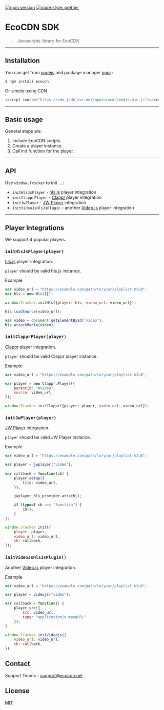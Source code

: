 [![npm version](https://badge.fury.io/js/angular2-expandable-list.svg)](https://badge.fury.io/js/angular2-expandable-list)
[![code style: prettier](https://img.shields.io/badge/code_style-prettier-ff69b4.svg?style=flat-square)](https://github.com/prettier/prettier)
# EcoCDN SDK

> Javascripts library for EcoCDN

---
## Installation

You can get from [nodejs](https://nodejs.org/en/) and package manager [npm](https://www.npmjs.com/get-npm) :


```sh
$ npm install ecocdn
```

Or simply using CDN
```javascript
<script source="https://cdn.jsdelivr.net/npm/ecocdn/vodjs.min.js"></script>
```

---

## Basic usage

General steps are:

1. Include EcoCDN scripts.
2. Create a player instance.
3. Call init function for the player.

---
## API

Use `window.Trscker` to init ... :
- `initHlsJsPlayer` - [hls.js](https://github.com/video-dev/hls.js) player integration
- `initClapprPlayer` - [Clappr](https://github.com/clappr/clappr) player integration
- `initJwPlayer` - [JW Player](https://www.jwplayer.com) integration
- `initVideoJsHlsJsPlugin` - another [Video.js](https://videojs.com) player integration

---

## Player Integrations

We support 4 popular players.

### `initHlsJsPlayer(player)`

[hls.js](https://github.com/video-dev/hls.js) player integration.

`player` should be valid hls.js instance.

Example
```javascript
var video_url = "https://example.com/path/to/your/playlist.m3u8";
var hls = new Hls({});

window.Tracker.initHls({player: hls, video_url: video_url});

hls.loadSource(video_url);

var video = document.getElementById("video");
hls.attachMedia(video);
```

### `initClapprPlayer(player)`

[Clappr](https://github.com/clappr/clappr) player integration.

`player` should be valid Clappr player instance.

Example
```javascript
var video_url = "https://example.com/path/to/your/playlist.m3u8";

var player = new Clappr.Player({
    parentId: "#video",
    source: video_url,
});

window.Tracker.initClappr({player: player, video_url: video_url});
```


### `initJwPlayer(player)`

[JW Player](https://www.jwplayer.com) integration.

`player` should be valid JW Player instance.

Example
```javascript
var video_url = "https://example.com/path/to/your/playlist.m3u8";

var player = jwplayer("video");
            
var callback = function(cb) {
    player.setup({
        file: video_url,
    });

    jwplayer_hls_provider.attach();

    if (typeof cb === "function") {
        cb();
    }
};

window.Tracker.init({
    player: player,
    video_url: video_url,
    cb: callback,
});
```

### `initVideoJsHlsJsPlugin()`

Another [Video.js](https://videojs.com) player integration.

Example
```javascript
var video_url = "https://example.com/path/to/your/playlist.m3u8";

var player = videojs("video");

var callback = function() {
    player.src({
        src: video_url,
        type: "application/x-mpegURL"
    });
}

window.Tracker.initVideojs({
    video_url: video_url,
    cb: callback,
})
```
## Contact
Support Teams - [support@ecocdn.net](support@ecocdn.net)

## License
[MIT](https://choosealicense.com/licenses/mit/)

